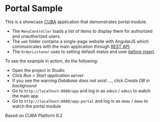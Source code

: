# Portal Sample

This is a showcase [CUBA](https://www.cuba-platform.com/) application that demonstrates portal module.

* The `MenuController` loads a list of items to display them for authorized and unauthorized users.
* The `web` folder contains a single-page website with AngularJS which communicates with the main application through [REST API](https://docs.cuba-platform.com/cuba/latest/manual/en/html-single/manual.html#rest_api).
* The `OrderListener` uses to setting default status and user  [before insert](https://docs.cuba-platform.com/cuba/latest/manual/en/html-single/manual.html#entity_listeners).

To see the example in action, do the following:

* Open the project in Studio
* Click *Run > Start application server*
* If you see the warning *Database does not exist ...*, click *Create DB in background*
* Go to `http://localhost:8080/app` and log in as `admin` / `admin` to watch the main app
* Go to `http://localhost:8080/app-portal` and log in as `demo` / `demo` to watch the portal module

Based on CUBA Platform 6.2